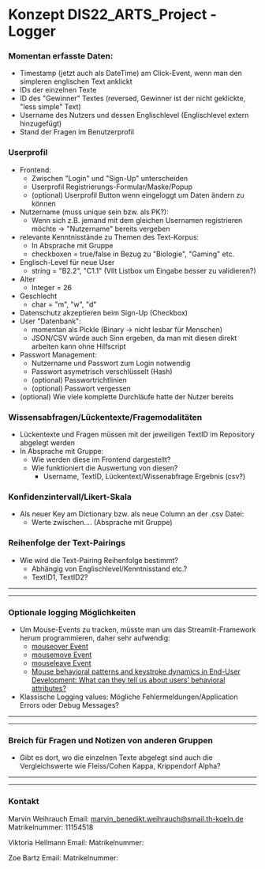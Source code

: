 # Konzept DIS22_ARTS_Project - Logger #

### Momentan erfasste Daten: ###
- Timestamp (jetzt auch als DateTime) am Click-Event, wenn man den simpleren englischen Text anklickt
- IDs der einzelnen Texte 
- ID des "Gewinner" Textes (reversed, Gewinner ist der nicht geklickte, "less simple" Text)
- Username des Nutzers und dessen Englischlevel (Englischlevel extern hinzugefügt)
- Stand der Fragen im Benutzerprofil

### Userprofil ###
- Frontend:
    - Zwischen "Login" und "Sign-Up" unterscheiden
    - Userprofil Registrierungs-Formular/Maske/Popup
    - (optional) Userprofil Button wenn eingeloggt um Daten ändern zu können
- Nutzername (muss unique sein bzw. als PK?):
    - Wenn sich z.B. jemand mit dem gleichen Usernamen registrieren möchte -> "Nutzername" bereits vergeben
- relevante Kenntnisstände zu Themen des Text-Korpus:
    - In Absprache mit Gruppe
    - checkboxen = true/false in Bezug zu "Biologie", "Gaming" etc. 
- Englisch-Level für neue User
    - string = "B2.2", "C1.1" (Vllt Listbox um Eingabe besser zu validieren?)
- Alter
    - Integer = 26
- Geschlecht
    - char = "m", "w", "d"
- Datenschutz akzeptieren beim Sign-Up (Checkbox)
- User "Datenbank":
    - momentan als Pickle (Binary -> nicht lesbar für Menschen)
    - JSON/CSV würde auch Sinn ergeben, da man mit diesen direkt arbeiten kann ohne Hilfscript
- Passwort Management:
    - Nutzername und Passwort zum Login notwendig
    - Passwort asymetrisch verschlüsselt (Hash)
    - (optional) Passwortrichtlinien
    - (optional) Passwort vergessen
- (optional) Wie viele komplette Durchläufe hatte der Nutzer bereits

### Wissensabfragen/Lückentexte/Fragemodalitäten ###
- Lückentexte und Fragen müssen mit der jeweiligen TextID im Repository abgelegt werden
- In Absprache mit Gruppe:
    - Wie werden diese im Frontend dargestellt?
    - Wie funktioniert die Auswertung von diesen?
        - Username, TextID, Lückentext/Wissenabfrage Ergebnis (csv?)

### Konfidenzintervall/Likert-Skala ###
- Als neuer Key am Dictionary bzw. als neue Column an der .csv Datei:
    - Werte zwischen.... (Absprache mit Gruppe)

### Reihenfolge der Text-Pairings ###
- Wie wird die Text-Pairing Reihenfolge bestimmt?
    - Abhängig von Englischlevel/Kenntnisstand etc.?
    - TextID1, TextID2?
__________________________________________________________________________________________
__________________________________________________________________________________________

### Optionale logging Möglichkeiten
- Um Mouse-Events zu tracken, müsste man um das Streamlit-Framework herum programmieren, daher sehr aufwendig:
    - [mouseover Event](https://www.w3schools.com/jsref/event_onmouseover.asp)
    - [mousemove Event](https://www.w3schools.com/jsref/event_onmousemove.asp)
    - [mouseleave Event](https://www.w3schools.com/jsref/event_onmouseleave.asp)
    - [Mouse behavioral patterns and keystroke dynamics in End-User
    Development: What can they tell us about users’ behavioral attributes?](https://doi.org/10.1016/j.chb.2018.02.012)
- Klassische Logging values: Mögliche Fehlermeldungen/Application Errors oder Debug Messages?
__________________________________________________________________________________________
__________________________________________________________________________________________
### Breich für Fragen und Notizen von anderen Gruppen ###
- Gibt es dort, wo die einzelnen Texte abgelegt sind auch die Vergleichswerte wie Fleiss/Cohen
Kappa, Krippendorf Alpha?
__________________________________________________________________________________________
__________________________________________________________________________________________

### Kontakt ###
Marvin Weihrauch 
Email: marvin_benedikt.weihrauch@smail.th-koeln.de
Matrikelnummer: 11154518

Viktoria Hellmann
Email: 
Matrikelnummer:

Zoe Bartz
Email: 
Matrikelnummer: